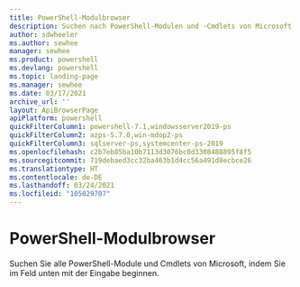 ```yaml
---
title: PowerShell-Modulbrowser
description: Suchen nach PowerShell-Modulen und -Cmdlets von Microsoft
author: sdwheeler
ms.author: sewhee
manager: sewhee
ms.product: powershell
ms.devlang: powershell
ms.topic: landing-page
ms.manager: sewhee
ms.date: 03/17/2021
archive_url: ''
layout: ApiBrowserPage
apiPlatform: powershell
quickFilterColumn1: powershell-7.1,windowsserver2019-ps
quickFilterColumn2: azps-5.7.0,win-mdop2-ps
quickFilterColumn3: sqlserver-ps,systemcenter-ps-2019
ms.openlocfilehash: c2b7eb85ba10b7113d3076bc0d3308488895f8f5
ms.sourcegitcommit: 719debaed3cc32ba463b1d4cc56a491d8ecbce26
ms.translationtype: HT
ms.contentlocale: de-DE
ms.lasthandoff: 03/24/2021
ms.locfileid: "105029707"
---
```

# <a name="powershell-module-browser"></a>PowerShell-Modulbrowser

Suchen Sie alle PowerShell-Module und Cmdlets von Microsoft, indem Sie im Feld unten mit der Eingabe beginnen.
